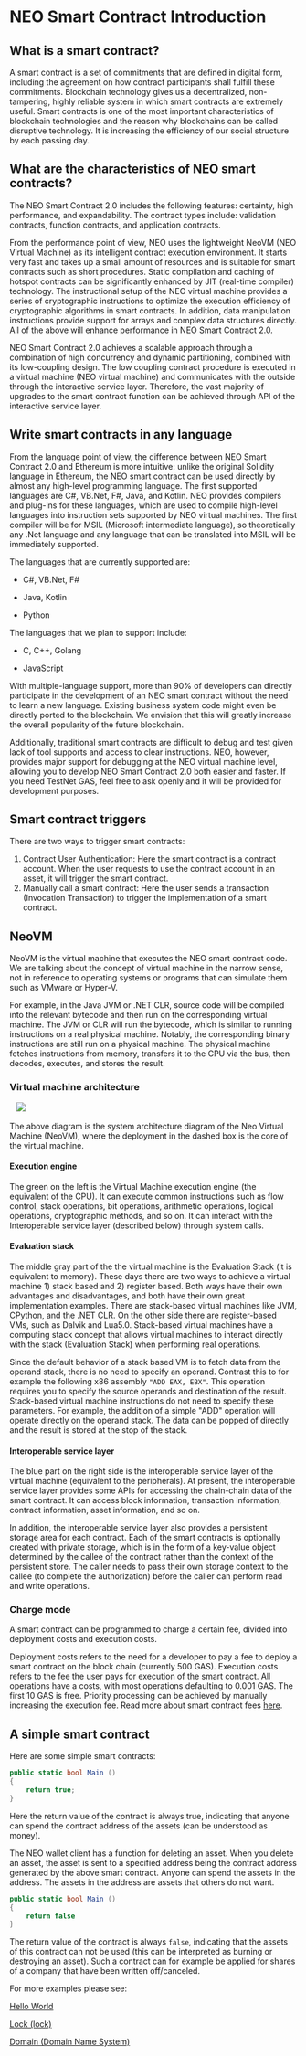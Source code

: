 # NEO Smart Contract Introduction

## What is a smart contract?

A smart contract is a set of commitments that are defined in digital form, including the agreement on how contract participants shall fulfill these commitments. Blockchain technology gives us a decentralized, non-tampering, highly reliable system in which smart contracts are extremely useful. Smart contracts is one of the most important characteristics of blockchain technologies and the reason why blockchains can be called disruptive technology. It is increasing the efficiency of our social structure by each passing day.

## What are the characteristics of NEO smart contracts?

The NEO Smart Contract 2.0 includes the following features: certainty, high performance, and expandability. The contract types include: validation contracts, function contracts, and application contracts.

From the performance point of view, NEO uses the lightweight NeoVM (NEO Virtual Machine) as its intelligent contract execution environment. It starts very fast and takes up a small amount of resources and is suitable for smart contracts such as short procedures. Static compilation and caching of hotspot contracts can be significantly enhanced by JIT (real-time compiler) technology. The instructional setup of the NEO virtual machine provides a series of cryptographic instructions to optimize the execution efficiency of cryptographic algorithms in smart contracts. In addition, data manipulation instructions provide support for arrays and complex data structures directly. All of the above will enhance performance in NEO Smart Contract 2.0.

NEO Smart Contract 2.0 achieves a scalable approach through a combination of high concurrency and dynamic partitioning, combined with its low-coupling design. The low coupling contract procedure is executed in a virtual machine (NEO virtual machine) and communicates with the outside through the interactive service layer. Therefore, the vast majority of upgrades to the smart contract function can be achieved through API of the interactive service layer.

## Write smart contracts in any language

From the language point of view, the difference between NEO Smart Contract 2.0 and Ethereum is more intuitive: unlike the original Solidity language in Ethereum, the NEO smart contract can be used directly by almost any high-level programming language. The first supported languages ​​are C#, VB.Net, F#, Java, and Kotlin. NEO provides compilers and plug-ins for these languages, which are used to compile high-level languages ​​into instruction sets supported by NEO virtual machines. The first compiler will be for MSIL (Microsoft intermediate language), so theoretically any .Net language and any language that can be translated into MSIL will be immediately supported.

The languages that are currently supported are:

- C#, VB.Net, F#

- Java, Kotlin
- Python

The languages that we plan to support include:

- C, C++, Golang

- JavaScript

With multiple-language support, more than 90% of developers can directly participate in the development of an NEO smart contract without the need to learn a new language. Existing business system code might even be directly ported to the blockchain. We envision that this will greatly increase the overall popularity of the future blockchain.

Additionally, traditional smart contracts are difficult to debug and test given lack of tool supports and access to clear instructions. NEO, however, provides major support for debugging at the NEO virtual machine level, allowing you to develop NEO Smart Contract 2.0 both easier and faster. If you need TestNet GAS, feel free to ask openly and it will be provided for development purposes.

## Smart contract triggers

There are two ways to trigger smart contracts:

1. Contract User Authentication: Here the smart contract is a contract account. When the user requests to use the contract account in an asset, it will trigger the smart contract.
2. Manually call a smart contract: Here the user sends a transaction (Invocation Transaction) to trigger the implementation of a smart contract.

## NeoVM

NeoVM is the virtual machine that executes the NEO smart contract code. We are talking about the concept of virtual machine in the narrow sense, not in reference to operating systems or programs that can simulate them such as VMware or Hyper-V.

For example, in the Java JVM or .NET CLR, source code will be compiled into the relevant bytecode and then run on the corresponding virtual machine. The JVM or CLR will run the bytecode, which is similar to running instructions on a real physical machine. Notably, the corresponding binary instructions are still run on a physical machine. The physical machine fetches instructions from memory, transfers it to the CPU via the bus, then decodes, executes, and stores the result.

### Virtual machine architecture

   ![](C:/neo-project/docfx/docs/assets/neo-vm.jpg)

The above diagram is the system architecture diagram of the Neo Virtual Machine (NeoVM), where the deployment in the dashed box is the core of the virtual machine.

#### Execution engine

The green on the left is the Virtual Machine execution engine (the equivalent of the CPU). It can execute common instructions such as flow control, stack operations, bit operations, arithmetic operations, logical operations, cryptographic methods, and so on. It can interact with the Interoperable service layer (described below) through system calls.

#### Evaluation stack

The middle gray part of the the virtual machine is the Evaluation Stack (it is equivalent to memory). These days there are two ways to achieve a virtual machine 1) stack based and 2) register based. Both ways have their own advantages and disadvantages, and both have their own great implementation examples. There are stack-based virtual machines like JVM, CPython, and the .NET CLR. On the other side there are register-based VMs, such as Dalvik and Lua5.0. Stack-based virtual machines have a computing stack concept that allows virtual machines to interact directly with the stack (Evaluation Stack) when performing real operations.

Since the default behavior of a stack based VM is to fetch data from the operand stack, there is no need to specify an operand. Contrast this to for example the following x86 assembly `"ADD EAX, EBX"`. This operation requires you to specify the source operands and destination of the result. Stack-based virtual machine instructions do not need to specify these parameters. For example, the addition of a simple "ADD" operation will operate directly on the operand stack. The data can be popped of directly and the result is stored at the stop of the stack.

#### Interoperable service layer

The blue part on the right side is the interoperable service layer of the virtual machine (equivalent to the peripherals). At present, the interoperable service layer provides some APIs for accessing the chain-chain data of the smart contract. It can access block information, transaction information, contract information, asset information, and so on.

In addition, the interoperable service layer also provides a persistent storage area for each contract. Each of the smart contracts is optionally created with private storage, which is in the form of a key-value object determined by the callee of the contract rather than the context of the persistent store. The caller needs to pass their own storage context to the callee (to complete the authorization) before the caller can perform read and write operations.

### Charge mode

A smart contract can be programmed to charge a certain fee, divided into deployment costs and execution costs.

Deployment costs refers to the need for a developer to pay a fee to deploy a smart contract on the block chain (currently 500 GAS). Execution costs refers to the fee the user pays for execution of the smart contract. All operations have a costs, with most operations defaulting to 0.001 GAS. The first 10 GAS is free. Priority processing can be achieved by manually increasing the execution fee. Read more about smart contract fees [here](systemfees.md#smart-contract-fees).

## A simple smart contract

Here are some simple smart contracts:

```c#
public static bool Main ()
{
    return true;
}
```

Here the return value of the contract is always true, indicating that anyone can spend the contract address of the assets (can be understood as money).

The NEO wallet client has a function for deleting an asset. When you delete an asset, the asset is sent to a specified address being the contract address generated by the above smart contract. Anyone can spend the assets in the address. The assets in the address are assets that others do not want.

```c#
public static bool Main ()
{
    return false
}
```

The return value of the contract is always `false`, indicating that the assets of this contract can not be used (this can be interpreted as burning or destroying an asset). Such a contract can for example be applied for shares of a company that have  been written off/canceled.

For more examples please see:

[Hello World](tutorial/HelloWorld.md)

[Lock (lock)](tutorial/lock.md)

[Domain (Domain Name System)](tutorial/Domain.md)